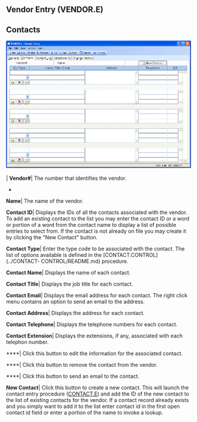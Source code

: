 ## Vendor Entry (VENDOR.E)
<PageHeader />

## Contacts

![](./VENDOR-E-2.jpg)

| **Vendor#**|  The number that identifies the vendor.

-  
**Name**|  The name of the vendor.

**Contact ID**|  Displays the IDs of all the contacts associated with the
vendor. To add an existing contact to the list you may enter the contact ID or
a word or portion of a word from the contact name to display a list of
possible entries to select from. If the contact is not already on file you may
create it by clicking the "New Contact" button.

**Contact Type**|  Enter the type code to be associated with the contact. The
list of options available is defined in the [CONTACT.CONTROL](../CONTACT-
CONTROL/README.md) procedure.

**Contact Name**|  Displays the name of each contact.

**Contact Title**|  Displays the job title for each contact.

**Contact Email**|  Displays the email address for each contact. The right
click menu contains an option to send an email to the address.

**Contact Address**|  Displays the address for each contact.

**Contact Telephone**|  Displays the telephone numbers for each contact.

**Contact Extension**|  Displays the extensions, if any, associated with each
telephon number.

****| Click this button to edit the information for the associated contact.

****| Click this button to remove the contact from the vendor.

****| Click this button to send an email to the contact.

**New Contact**|  Click this button to create a new contact. This will launch
the contact entry procedure ([CONTACT.E](../CONTACT-E/README.md)) and add the ID of the
new contact to the list of existing contacts for the vendor. If a contact
record already exists and you simply want to add it to the list enter contact
id in the first open contact id field or enter a portion of the name to invoke
a lookup.


<badge text= "Version 8.10.57 " vertical="middle" />

<PageFooter />
